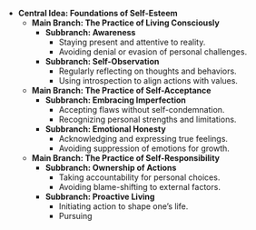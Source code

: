 - **Central Idea: Foundations of Self-Esteem**
  - **Main Branch: The Practice of Living Consciously**
    - **Subbranch: Awareness**
      - Staying present and attentive to reality.
      - Avoiding denial or evasion of personal challenges.
    - **Subbranch: Self-Observation**
      - Regularly reflecting on thoughts and behaviors.
      - Using introspection to align actions with values.
  - **Main Branch: The Practice of Self-Acceptance**
    - **Subbranch: Embracing Imperfection**
      - Accepting flaws without self-condemnation.
      - Recognizing personal strengths and limitations.
    - **Subbranch: Emotional Honesty**
      - Acknowledging and expressing true feelings.
      - Avoiding suppression of emotions for growth.
  - **Main Branch: The Practice of Self-Responsibility**
    - **Subbranch: Ownership of Actions**
      - Taking accountability for personal choices.
      - Avoiding blame-shifting to external factors.
    - **Subbranch: Proactive Living**
      - Initiating action to shape one’s life.
      - Pursuing